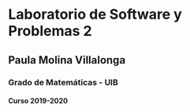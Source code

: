 # Laboratorio de Software y Problemas 2
## Paula Molina Villalonga
### Grado de Matemáticas - UIB
#### Curso 2019-2020
